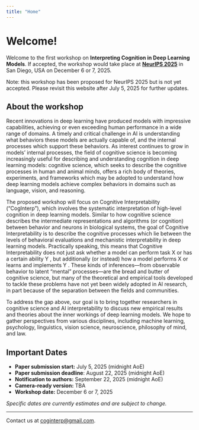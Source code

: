 ```yaml
---
title: "Home"
---
```


# Welcome!

Welcome to the first workshop on **Interpreting Cognition in Deep Learning Models**. If accepted, the workshop would take place at [**NeurIPS 2025**](https://neurips.cc/Conferences/2025) in San Diego, USA on December 6 or 7, 2025.


<span class="alert">Note: this workshop has been proposed for NeurIPS 2025 but is not yet accepted. Please revisit this website after July 5, 2025 for further updates.</span>


## About the workshop

Recent innovations in deep learning have produced models with impressive capabilities, achieving or even exceeding human performance in a wide range of domains. A timely and critical challenge in AI is understanding what behaviors these models are actually capable of, and the internal processes which support these behaviors. As interest continues to grow in models’ internal processes, the field of cognitive science is becoming increasingly useful for describing and understanding cognition in deep learning models: cognitive science, which seeks to describe the cognitive processes in human and animal minds, offers a rich body of theories, experiments, and frameworks which may be adopted to understand how deep learning models achieve complex behaviors in domains such as language, vision, and reasoning. 

The proposed workshop will focus on Cognitive Interpretability (“CogInterp”), which involves the systematic interpretation of high-level cognition in deep learning models. Similar to how cognitive science describes the intermediate representations and algorithms (or cognition) between behavior and neurons in biological systems, the goal of Cognitive Interpretability is to describe the cognitive processes which lie between the levels of behavioral evaluations and mechanistic interpretability in deep learning models. Practically speaking, this means that Cognitive Interpretability does not just ask whether a model can perform task X or has a certain ability Y , but additionally (or instead) how a model performs X or learns and implements Y . These kinds of inferences—from observable behavior to latent “mental” processes—are the bread and butter of cognitive science, but many of the theoretical and empirical tools developed to tackle these problems have not yet been widely adopted in AI research, in part because of the separation between the fields and communities. 

To address the gap above, our goal is to bring together researchers in cognitive science and AI interpretability to discuss new empirical results and theories about the inner workings of deep learning models. We hope to gather perspectives from various disciplines, including machine learning, psychology, linguistics, vision science, neuroscience, philosophy of mind, and law.



## Important Dates

<div id="dates" style="margin-bottom: 1em"></div>
<!-- <span class="alert">Preliminary dates, they are subject to change.</span>  -->

* **Paper submission start:** July 5, 2025  (midnight AoE)
* **Paper submission deadline**: August 22, 2025  (midnight AoE)
* **Notification to authors:** September 22, 2025  (midnight AoE)
* **Camera-ready version:** TBA
* **Workshop date:** December 6 or 7, 2025

*Specific dates are currently estimates and are subject to change.*

---

Contact us at <coginterp@gmail.com>. 



<!-- ## With support from

  <div id="sponsor-logo-container">
      <div id="sponsor-inner-container">
          <img src="/googlelogo_color_416x140dp.png" width="25%" id="sponsor-logo">
      </div>
  </div>
 -->